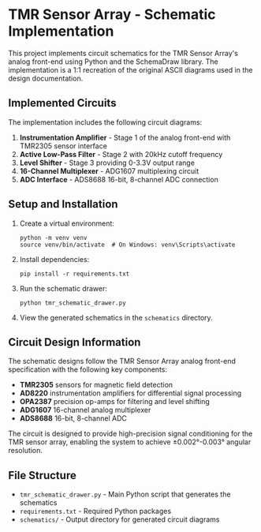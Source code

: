 # TMR Sensor Array - Schematic Implementation

This project implements circuit schematics for the TMR Sensor Array's analog front-end using Python and the SchemaDraw library. The implementation is a 1:1 recreation of the original ASCII diagrams used in the design documentation.

## Implemented Circuits

The implementation includes the following circuit diagrams:

1. **Instrumentation Amplifier** - Stage 1 of the analog front-end with TMR2305 sensor interface
2. **Active Low-Pass Filter** - Stage 2 with 20kHz cutoff frequency
3. **Level Shifter** - Stage 3 providing 0-3.3V output range
4. **16-Channel Multiplexer** - ADG1607 multiplexing circuit
5. **ADC Interface** - ADS8688 16-bit, 8-channel ADC connection

## Setup and Installation

1. Create a virtual environment:
   ```
   python -m venv venv
   source venv/bin/activate  # On Windows: venv\Scripts\activate
   ```

2. Install dependencies:
   ```
   pip install -r requirements.txt
   ```

3. Run the schematic drawer:
   ```
   python tmr_schematic_drawer.py
   ```

4. View the generated schematics in the `schematics` directory.

## Circuit Design Information

The schematic designs follow the TMR Sensor Array analog front-end specification with the following key components:

- **TMR2305** sensors for magnetic field detection
- **AD8220** instrumentation amplifiers for differential signal processing
- **OPA2387** precision op-amps for filtering and level shifting
- **ADG1607** 16-channel analog multiplexer
- **ADS8688** 16-bit, 8-channel ADC

The circuit is designed to provide high-precision signal conditioning for the TMR sensor array, enabling the system to achieve ±0.002°-0.003° angular resolution.

## File Structure

- `tmr_schematic_drawer.py` - Main Python script that generates the schematics
- `requirements.txt` - Required Python packages
- `schematics/` - Output directory for generated circuit diagrams 